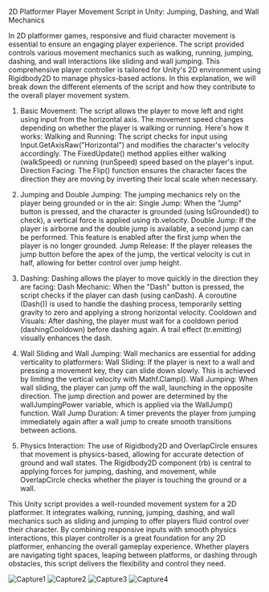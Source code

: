 2D Platformer Player Movement Script in Unity: Jumping, Dashing, and Wall Mechanics

In 2D platformer games, responsive and fluid character movement is essential to ensure an engaging player experience. The script provided controls various movement mechanics such as walking, running, jumping, dashing, and wall interactions like sliding and wall jumping. This comprehensive player controller is tailored for Unity's 2D environment using Rigidbody2D to manage physics-based actions. In this explanation, we will break down the different elements of the script and how they contribute to the overall player movement system.

1. Basic Movement:
The script allows the player to move left and right using input from the horizontal axis. The movement speed changes depending on whether the player is walking or running. Here's how it works:
Walking and Running: The script checks for input using Input.GetAxisRaw("Horizontal") and modifies the character's velocity accordingly. The FixedUpdate() method applies either walking (walkSpeed) or running (runSpeed) speed based on the player's input.
Direction Facing: The Flip() function ensures the character faces the direction they are moving by inverting their local scale when necessary.

2. Jumping and Double Jumping:
The jumping mechanics rely on the player being grounded or in the air:
Single Jump: When the "Jump" button is pressed, and the character is grounded (using IsGrounded() to check), a vertical force is applied using rb.velocity.
Double Jump: If the player is airborne and the double jump is available, a second jump can be performed. This feature is enabled after the first jump when the player is no longer grounded.
Jump Release: If the player releases the jump button before the apex of the jump, the vertical velocity is cut in half, allowing for better control over jump height.

3. Dashing:
Dashing allows the player to move quickly in the direction they are facing:
Dash Mechanic: When the "Dash" button is pressed, the script checks if the player can dash (using canDash). A coroutine (Dash()) is used to handle the dashing process, temporarily setting gravity to zero and applying a strong horizontal velocity.
Cooldown and Visuals: After dashing, the player must wait for a cooldown period (dashingCooldown) before dashing again. A trail effect (tr.emitting) visually enhances the dash.

4. Wall Sliding and Wall Jumping:
Wall mechanics are essential for adding verticality to platformers:
Wall Sliding: If the player is next to a wall and pressing a movement key, they can slide down slowly. This is achieved by limiting the vertical velocity with Mathf.Clamp().
Wall Jumping: When wall sliding, the player can jump off the wall, launching in the opposite direction. The jump direction and power are determined by the wallJumpingPower variable, which is applied via the WallJump() function.
Wall Jump Duration: A timer prevents the player from jumping immediately again after a wall jump to create smooth transitions between actions.

5. Physics Interaction:
The use of Rigidbody2D and OverlapCircle ensures that movement is physics-based, allowing for accurate detection of ground and wall states. The Rigidbody2D component (rb) is central to applying forces for jumping, dashing, and movement, while OverlapCircle checks whether the player is touching the ground or a wall.

This Unity script provides a well-rounded movement system for a 2D platformer. It integrates walking, running, jumping, dashing, and wall mechanics such as sliding and jumping to offer players fluid control over their character. By combining responsive inputs with smooth physics interactions, this player controller is a great foundation for any 2D platformer, enhancing the overall gameplay experience. Whether players are navigating tight spaces, leaping between platforms, or dashing through obstacles, this script delivers the flexibility and control they need.

![Capture1](https://github.com/user-attachments/assets/da95e995-4d12-4de9-a4ac-b78ba31ed11b)
![Capture2](https://github.com/user-attachments/assets/088165d9-b2f1-46e7-a76a-53aba2fb0947)
![Capture3](https://github.com/user-attachments/assets/f139ded5-344b-4d91-8d31-d6b4c33b1a51)
![Capture4](https://github.com/user-attachments/assets/8a40e1f2-7d05-4b60-be88-4017ead19baa)
